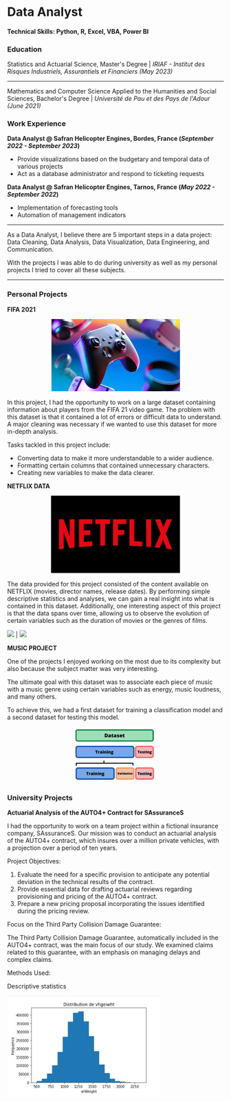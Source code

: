 # Data Analyst

#### Technical Skills: Python, R, Excel, VBA, Power BI

### Education
   Statistics and Actuarial Science, Master's Degree | 
   _IRIAF - Institut des Risques Industriels, Assurantiels et Financiers (May 2023)_

  ---
   
   Mathematics and Computer Science Applied to the Humanities and Social Sciences, Bachelor's Degree | 
   _Université de Pau et des Pays de l'Adour (June 2021)_

### Work Experience
**Data Analyst @ Safran Helicopter Engines, Bordes, France (_September 2022 - September 2023_)**
  - Provide visualizations based on the budgetary and temporal data of various projects
  - Act as a database administrator and respond to ticketing requests
  
**Data Analyst @ Safran Helicopter Engines, Tarnos, France (_May 2022 - September 2022_)**
  - Implementation of forecasting tools
  - Automation of management indicators

---

As a Data Analyst, I believe there are 5 important steps in a data project: Data Cleaning, Data Analysis, Data Visualization, Data Engineering, and Communication.

With the projects I was able to do during university as well as my personal projects I tried to cover all these subjects.

---

### Personal Projects
**FIFA 2021**

<p align="center">
  <img src="assets/img/persoprojet_gaming.jpg" />
</p>

In this project, I had the opportunity to work on a large dataset containing information about players from the FIFA 21 video game. The problem with this dataset is that it contained a lot of errors or difficult data to understand. A major cleaning was necessary if we wanted to use this dataset for more in-depth analysis.

Tasks tackled in this project include:
- Converting data to make it more understandable to a wider audience.
- Formatting certain columns that contained unnecessary characters.
- Creating new variables to make the data clearer.

**NETFLIX DATA**

<p align="center">
  <img src="assets/img/Netflix-Logo.jpg" width="300"/>
</p>

The data provided for this project consisted of the content available on NETFLIX (movies, director names, release dates). By performing simple descriptive statistics and analyses, we can gain a real insight into what is contained in this dataset. Additionally, one interesting aspect of this project is that the data spans over time, allowing us to observe the evolution of certain variables such as the duration of movies or the genres of films.


<img src="assets/assets/img/movies_countryproduction.JPG" width="300"/> | <img src="assets/img/assets/img/movies_duration.JPG" width="300"/>


**MUSIC PROJECT**

One of the projects I enjoyed working on the most due to its complexity but also because the subject matter was very interesting.

The ultimate goal with this dataset was to associate each piece of music with a music genre using certain variables such as energy, music loudness, and many others.

To achieve this, we had a first dataset for training a classification model and a second dataset for testing this model.

<p align="center">
  <img src="assets/img/music_dataset_summary.JPG" width="200"/>
</p>

### University Projects
**Actuarial Analysis of the AUTO4+ Contract for SAssuranceS**

I had the opportunity to work on a team project within a fictional insurance company, SAssuranceS. Our mission was to conduct an actuarial analysis of the AUTO4+ contract, which insures over a million private vehicles, with a projection over a period of ten years.

Project Objectives:

1. Evaluate the need for a specific provision to anticipate any potential deviation in the technical results of the contract.
2. Provide essential data for drafting actuarial reviews regarding provisioning and pricing of the AUTO4+ contract.
3. Prepare a new pricing proposal incorporating the issues identified during the pricing review.

Focus on the Third Party Collision Damage Guarantee:

The Third Party Collision Damage Guarantee, automatically included in the AUTO4+ contract, was the main focus of our study. We examined claims related to this guarantee, with an emphasis on managing delays and complex claims.

Methods Used:

Descriptive statistics

![Thomas](assets/img/stats_descrip_1.jpg)



